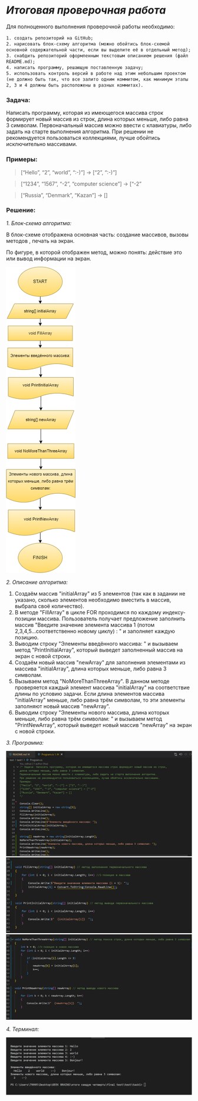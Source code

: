 # *Итоговая проверочная работа* #
Для полноценного выполнения проверочной работы необходимо:

    1. создать репозиторий на GitHub;
    2. нарисовать блок-схему алгоритма (можно обойтись блок-схемой основной содержательной части, если вы выделите её в отдельный метод);
    3. снабдить репозиторий оформленным текстовым описанием решения (файл README.md);
    4. написать программу, решающую поставленную задачу;
    5. использовать контроль версий в работе над этим небольшим проектом (не должно быть так, что все залито одним коммитом, как минимум этапы 2, 3 и 4 должны быть расположены в разных коммитах).

### **Задача:** ###
Написать программу, которая из имеющегося массива строк формирует новый массив из строк, 
длина которых меньше, либо равна 3 символам. Первоначальный массив можно ввести с клавиатуры, 
либо задать на старте выполнения алгоритма. При решении не рекомендуется пользоваться коллекциями, 
лучше обойтись исключительно массивами.
### **Примеры:** ###

>[“Hello”, “2”, “world”, “:-)”] → [“2”, “:-)”]

>[“1234”, “1567”, “-2”, “computer science”] → [“-2”

>[“Russia”, “Denmark”, “Kazan”] → []

### **Решение:** ###
*1. Блок-схема алгоритма:*

В блок-схеме отображена основная часть: создание массивов, вызовы методов , печать на экран.

По фигуре, в которой отображен метод, можно понять: действие это или вывод информации на экран.

![Сообщение-текст](pic1.drawio.png)

*2. Описание алгоритма:*

1. Создаём массив "initialArray" из 5 элементов (так как в задании не указано, сколько элементов необходимо вместить в массив, выбрала своё количество).
2. В методе "FillArray" в цикле FOR проходимся по каждому индексу-позиции массива. Пользователь получает предложение заполнить массив "Введите значение элемента массива 1 (потом 2,3,4,5...соответственно новому циклу) : " и заполняет каждую позицию.
3. Выводим строку "Элементы введённого массива: " и вызываем метод "PrintInitialArray", который выведет заполненный массив на экран с новой строки.
4. Создаём новый массив "newArray" для заполнения элементами из массива "initialArray", длина которых меньше, либо равна 3 символам.
5. Вызываем метод "NoMoreThanThreeArray". В данном методе проверяется каждый элемент  массива "initialArray" на соответствие длины по условию задачи. Если длина элементов массива "initialArray" меньше, либо равна трём символам, то эти элементы заполняют новый массив "newArray". 
6. Выводим строку "Элементы нового массива, длина которых меньше, либо равна трём символам: " и вызываем метод "PrintNewArray", который выведет новый массив "newArray" на экран с новой строки.


*3. Программа:*

![Сообщение-текст](part1.jpg)
![Сообщение-текст](part2.jpg)
![Сообщение-текст](part3.jpg)

*4. Терминал:*

![Сообщение-текст](part4-terminal.jpg)

